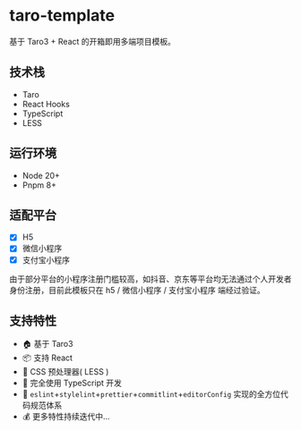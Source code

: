 # taro-template

基于 Taro3 + React 的开箱即用多端项目模板。

## 技术栈

- Taro
- React Hooks
- TypeScript
- LESS

## 运行环境

- Node 20+
- Pnpm 8+

## 适配平台

- [x] H5
- [x] 微信小程序
- [x] 支付宝小程序

由于部分平台的小程序注册门槛较高，如抖音、京东等平台均无法通过个人开发者身份注册，目前此模板只在 h5 / 微信小程序 / 支付宝小程序 端经过验证。

## 支持特性

- 🏠 基于 Taro3
- 📦 支持 React
- 🐑 CSS 预处理器( LESS )
- 🥣 完全使用 TypeScript 开发
- 👮 `eslint`+`stylelint`+`prettier`+`commitlint`+`editorConfig` 实现的全方位代码规范体系
- 💰 更多特性持续迭代中...
